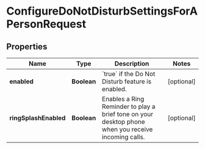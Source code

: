<!--  Copyright 2025 Cisco Systems Inc.

Permission is hereby granted, free of charge, to any person obtaining a copy
of this software and associated documentation files (the "Software"), to deal
in the Software without restriction, including without limitation the rights
to use, copy, modify, merge, publish, distribute, sublicense, and/or sell
copies of the Software, and to permit persons to whom the Software is
furnished to do so, subject to the following conditions:

The above copyright notice and this permission notice shall be included in
all copies or substantial portions of the Software.

THE SOFTWARE IS PROVIDED "AS IS", WITHOUT WARRANTY OF ANY KIND, EXPRESS OR
IMPLIED, INCLUDING BUT NOT LIMITED TO THE WARRANTIES OF MERCHANTABILITY,
FITNESS FOR A PARTICULAR PURPOSE AND NONINFRINGEMENT. IN NO EVENT SHALL THE
AUTHORS OR COPYRIGHT HOLDERS BE LIABLE FOR ANY CLAIM, DAMAGES OR OTHER
LIABILITY, WHETHER IN AN ACTION OF CONTRACT, TORT OR OTHERWISE, ARISING FROM,
OUT OF OR IN CONNECTION WITH THE SOFTWARE OR THE USE OR OTHER DEALINGS IN
THE SOFTWARE.-->


# ConfigureDoNotDisturbSettingsForAPersonRequest


## Properties

| Name | Type | Description | Notes |
|------------ | ------------- | ------------- | -------------|
|**enabled** | **Boolean** | &#x60;true&#x60; if the Do Not Disturb feature is enabled. |  [optional] |
|**ringSplashEnabled** | **Boolean** | Enables a Ring Reminder to play a brief tone on your desktop phone when you receive incoming calls. |  [optional] |




